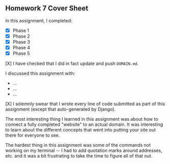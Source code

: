 Homework 7 Cover Sheet
----------------------

In this assignment, I completed:

- [X] Phase 1
- [X] Phase 2
- [X] Phase 3
- [X] Phase 4
- [X] Phase 5

[X] I have checked that I did in fact update and push `DOMAIN.md`.

I discussed this assignment with:

- ...
- ...
- ...

[X] I solemnly swear that I wrote every line of code submitted as part
of this assignment (except that auto-generated by Django).

The most interesting thing I learned in this assignment was about how to connect a fully completed "website" to an actual domain. It was interesting to learn about the
different concepts that went into putting your site out there for everyone to see.

The hardest thing in this assignment was some of the commands not working on my terminal -- I had to add quotation marks around addresses, etc. and it was a bit frustrating
to take the time to figure all of that out.